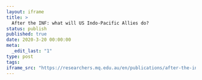 ```yaml
---
layout: iframe
title: >
  After the INF: what will US Indo-Pacific Allies do?
status: publish
published: true
date: 2020-3-20 00:00:00
meta:
  _edit_last: "1"
type: post
tags:
iframe_src: "https://researchers.mq.edu.au/en/publications/after-the-inf-what-will-us-indo-pacific-allies-do"
---
```

        